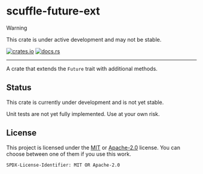 # scuffle-future-ext

> [!WARNING]  
> This crate is under active development and may not be stable.

[![crates.io](https://img.shields.io/crates/v/scuffle-future-ext.svg)](https://crates.io/crates/scuffle-future-ext) [![docs.rs](https://img.shields.io/docsrs/scuffle-future-ext)](https://docs.rs/scuffle-future-ext)

---

A crate that extends the `Future` trait with additional methods.

## Status

This crate is currently under development and is not yet stable.

Unit tests are not yet fully implemented. Use at your own risk.

## License

This project is licensed under the [MIT](./LICENSE.MIT) or [Apache-2.0](./LICENSE.Apache-2.0) license.
You can choose between one of them if you use this work.

`SPDX-License-Identifier: MIT OR Apache-2.0`

